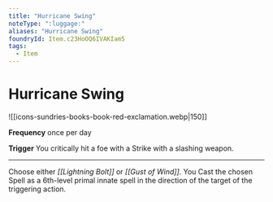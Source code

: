 ```yaml
---
title: "Hurricane Swing"
noteType: ":luggage:"
aliases: "Hurricane Swing"
foundryId: Item.c23HoOQ6IVAKIam5
tags:
  - Item
---
```


# Hurricane Swing
![[icons-sundries-books-book-red-exclamation.webp|150]]

**Frequency** once per day

**Trigger** You critically hit a foe with a Strike with a slashing weapon.

* * *

Choose either _[[Lightning Bolt]]_ or _[[Gust of Wind]]_. You Cast the chosen Spell as a 6th-level primal innate spell in the direction of the target of the triggering action.
